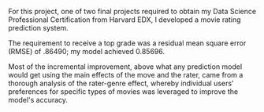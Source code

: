 For this project, one of two final projects required to obtain my Data Science Professional Certification from Harvard EDX, I developed a movie rating prediction system. 

The requirement to receive a top grade was a residual mean square error (RMSE) of .86490; my model achieved 0.85696. 

Most of the incremental improvement, above what any prediction model would get using the main effects of the move and the rater, came from a thorough analysis of the rater-genre effect, whereby individual users' preferences for specific types of movies was leveraged to improve the model's accuracy.
